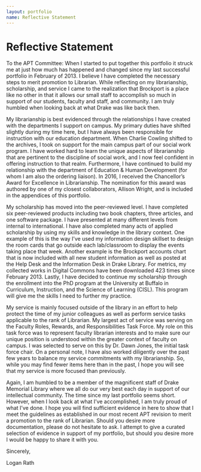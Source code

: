 ```yaml
---
layout: portfolio
name: Reflective Statement
---
```

# Reflective Statement
To the APT Committee:
When I started to put together this portfolio it struck me at just how much has happened and changed since my last successful portfolio in February of 2013. I believe I have completed the necessary steps to merit promotion to Librarian. While reflecting on my librarianship, scholarship, and service I came to the realization that Brockport is a place like no other in that it allows our small staff to accomplish so much in support of our students, faculty and staff, and community. I am truly humbled when looking back at what Drake was like back then.

My librarianship is best evidenced through the relationships I have created with the departments I support on campus. My primary duties have shifted slightly during my time here, but I have always been responsible for instruction with our education department. When Charlie Cowling shifted to the archives, I took on support for the main campus part of our social work program. I have worked hard to learn the unique aspects of librarianship that are pertinent to the discipline of social work, and I now feel confident in offering instruction to that realm. Furthermore, I have continued to build my relationship with the department of Education & Human Development (for whom I am also the ordering liaison). In 2016, I received the Chancellor’s Award for Excellence in Librarianship. The nomination for this award was authored by one of my closest collaborators, Allison Wright, and is included in the appendices of this portfolio.

My scholarship has moved into the peer-reviewed level. I have completed six peer-reviewed products including two book chapters, three articles, and one software package. I have presented at many different levels from internal to international. I have also completed many acts of applied scholarship by using my skills and knowledge in the library context. One example of this is the way I’ve used my information design skillset to design the room cards that go outside each lab/classroom to display the events taking place that week. Another example is the Brockport accounts chart that is now included with all new student information as well as posted at the Help Desk and the Information Desk in Drake Library. For metrics, my collected works in Digital Commons have been downloaded 423 times since February 2013. Lastly, I have decided to continue my scholarship through the enrollment into the PhD program at the University at Buffalo in Curriculum, Instruction, and the Science of Learning (CISL). This program will give me the skills I need to further my practice.

My service is mainly focused outside of the library in an effort to help protect the time of my junior colleagues as well as perform service tasks applicable to the rank of Librarian. My largest act of service was serving on the Faculty Roles, Rewards, and Responsibilities Task Force. My role on this task force was to represent faculty librarian interests and to make sure our unique position is understood within the greater context of faculty on campus. I was selected to serve on this by Dr. Dawn Jones, the initial task force chair. On a personal note, I have also worked diligently over the past few years to balance my service commitments with my librarianship. So, while you may find fewer items here than in the past, I hope you will see that my service is more focused than previously.

Again, I am humbled to be a member of the magnificent staff of Drake Memorial Library where we all do our very best each day in support of our intellectual community. The time since my last portfolio seems short. However, when I look back at what I’ve accomplished, I am truly proud of what I’ve done. I hope you will find sufficient evidence in here to show that I meet the guidelines as established in our most recent APT revision to merit a promotion to the rank of Librarian. Should you desire more documentation, please do not hesitate to ask. I attempt to give a curated selection of evidence in support of my portfolio, but should you desire more I would be happy to share it with you.

Sincerely,

Logan Rath
